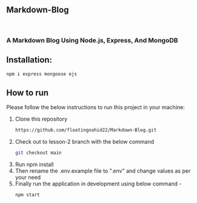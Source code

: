 ## Markdown-Blog

<br />
<p align="center">
  <h3>A Markdown Blog Using Node.js, Express, And MongoDB</h3>

<!-- Installation -->

## Installation:

```sh
npm i express mongoose ejs
```

<!-- HOW TO RUN -->

## How to run

Please follow the below instructions to run this project in your machine:

1. Clone this repository
   ```sh
   https://github.com/floatingnahid22/Markdown-Blog.git
   ```
2. Check out to lesson-2 branch with the below command
   ```sh
   git checkout main
   ```
3. Run npm install
4. Then rename the .env.example file to ".env" and change values as per your need
5. Finally run the application in development using below command -
   ```sh
   npm start
   ```
